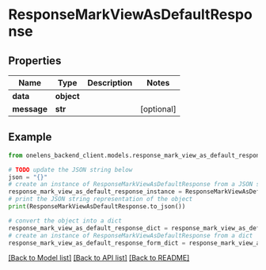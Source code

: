 # ResponseMarkViewAsDefaultResponse


## Properties

Name | Type | Description | Notes
------------ | ------------- | ------------- | -------------
**data** | **object** |  | 
**message** | **str** |  | [optional] 

## Example

```python
from onelens_backend_client.models.response_mark_view_as_default_response import ResponseMarkViewAsDefaultResponse

# TODO update the JSON string below
json = "{}"
# create an instance of ResponseMarkViewAsDefaultResponse from a JSON string
response_mark_view_as_default_response_instance = ResponseMarkViewAsDefaultResponse.from_json(json)
# print the JSON string representation of the object
print(ResponseMarkViewAsDefaultResponse.to_json())

# convert the object into a dict
response_mark_view_as_default_response_dict = response_mark_view_as_default_response_instance.to_dict()
# create an instance of ResponseMarkViewAsDefaultResponse from a dict
response_mark_view_as_default_response_form_dict = response_mark_view_as_default_response.from_dict(response_mark_view_as_default_response_dict)
```
[[Back to Model list]](../README.md#documentation-for-models) [[Back to API list]](../README.md#documentation-for-api-endpoints) [[Back to README]](../README.md)


